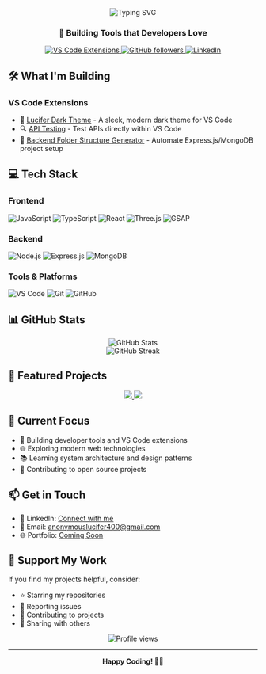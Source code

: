 <div align="center">
  <img src="https://readme-typing-svg.herokuapp.com?font=Fira+Code&weight=500&size=40&pause=1000&color=F7D62F&center=true&vCenter=true&width=600&height=100&lines=Hi+%F0%9F%91%8B+I'm+Nishant+Unavane;VS+Code+Extension+Developer;Full+Stack+Developer" alt="Typing SVG" />
</div>

<h3 align="center">🚀 Building Tools that Developers Love</h3>

<p align="center">
  <a href="https://marketplace.visualstudio.com/publishers/YourPublisherName">
    <img src="https://img.shields.io/badge/VS_Code_Extensions-007ACC?style=for-the-badge&logo=visual-studio-code&logoColor=white" alt="VS Code Extensions"/>
  </a>
  <a href="https://github.com/IamNishant51">
    <img src="https://img.shields.io/github/followers/IamNishant51?style=for-the-badge&logo=github&logoColor=white" alt="GitHub followers"/>
  </a>
  <a href="YOUR_LINKEDIN_PROFILE">
    <img src="https://img.shields.io/badge/LinkedIn-0077B5?style=for-the-badge&logo=linkedin&logoColor=white" alt="LinkedIn"/>
  </a>
</p>

## 🛠️ What I'm Building

### VS Code Extensions
- 🎨 [Lucifer Dark Theme](https://github.com/IamNishant51/Lucifer-Dark-Theme-vs-code-extension-) - A sleek, modern dark theme for VS Code
- 🔍 [API Testing](https://github.com/IamNishant51/vs-code-extension-api-testing) - Test APIs directly within VS Code
- 📁 [Backend Folder Structure Generator](https://github.com/link-to-repo) - Automate Express.js/MongoDB project setup

## 💻 Tech Stack

### Frontend
![JavaScript](https://img.shields.io/badge/JavaScript-F7DF1E?style=flat-square&logo=javascript&logoColor=black)
![TypeScript](https://img.shields.io/badge/TypeScript-007ACC?style=flat-square&logo=typescript&logoColor=white)
![React](https://img.shields.io/badge/React-61DAFB?style=flat-square&logo=react&logoColor=black)
![Three.js](https://img.shields.io/badge/Three.js-000000?style=flat-square&logo=three.js&logoColor=white)
![GSAP](https://img.shields.io/badge/GSAP-88CE02?style=flat-square&logo=greensock&logoColor=white)

### Backend
![Node.js](https://img.shields.io/badge/Node.js-339933?style=flat-square&logo=node.js&logoColor=white)
![Express.js](https://img.shields.io/badge/Express.js-000000?style=flat-square&logo=express&logoColor=white)
![MongoDB](https://img.shields.io/badge/MongoDB-47A248?style=flat-square&logo=mongodb&logoColor=white)

### Tools & Platforms
![VS Code](https://img.shields.io/badge/VS_Code-007ACC?style=flat-square&logo=visual-studio-code&logoColor=white)
![Git](https://img.shields.io/badge/Git-F05032?style=flat-square&logo=git&logoColor=white)
![GitHub](https://img.shields.io/badge/GitHub-181717?style=flat-square&logo=github&logoColor=white)

## 📊 GitHub Stats

<div align="center">
  <img src="https://github-readme-stats.vercel.app/api?username=IamNishant51&show_icons=true&theme=radical" alt="GitHub Stats" />
</div>

<div align="center">
  <img src="https://github-readme-streak-stats.herokuapp.com/?user=IamNishant51&theme=radical" alt="GitHub Streak" />
</div>

## 🌟 Featured Projects

<div align="center">
  <a href="https://github.com/IamNishant51/vs-code-extension-api-testing">
    <img src="https://github-readme-stats.vercel.app/api/pin/?username=IamNishant51&repo=vs-code-extension-api-testing&theme=radical" />
  </a>
  <a href="https://github.com/IamNishant51/Lucifer-Dark-Theme-vs-code-extension-">
    <img src="https://github-readme-stats.vercel.app/api/pin/?username=IamNishant51&repo=Lucifer-Dark-Theme-vs-code-extension-&theme=radical" />
  </a>
</div>

## 🎯 Current Focus

- 🔨 Building developer tools and VS Code extensions
- 🌐 Exploring modern web technologies
- 📚 Learning system architecture and design patterns
- 🤝 Contributing to open source projects

## 📫 Get in Touch

- 💼 LinkedIn: [Connect with me](YOUR_LINKEDIN_PROFILE)
- 📧 Email: anonymouslucifer400@gmail.com
- 🌐 Portfolio: [Coming Soon]()

## 🌟 Support My Work

If you find my projects helpful, consider:
- ⭐ Starring my repositories
- 🐛 Reporting issues
- 🤝 Contributing to projects
- 📣 Sharing with others

<div align="center">
  <img src="https://komarev.com/ghpvc/?username=IamNishant51&color=blueviolet&style=flat-square" alt="Profile views" />
</div>

---

<div align="center">
  <strong>Happy Coding! 👨‍💻</strong>
</div>